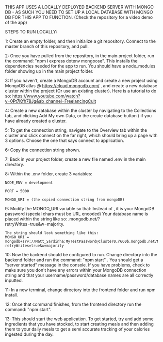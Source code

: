 THIS APP USES A LOCALLY DEPLOYED BACKEND SERVER WITH MONGO DB - AS SUCH YOU NEED TO SET UP A LOCAL DATABASE WITH MONGO DB FOR THIS APP TO FUNCTION.
  (Check the repository for a video demo of the app)
  
  
 
STEPS TO RUN LOCALLY:


1: Create an empty folder, and then initialize a git repository. Connect to the master branch of this repository, and pull.

2: Once you have pulled from the repository, in the main project folder, run the command: "npm i express dotenv mongoose". This installs the dependencies needed 
for the app to run. You should have a node_modules folder showing up in the main project folder.

3: If you haven't, create a MongoDB account and create a new project using MongoDB atlas @ https://cloud.mongodb.com/ , and create a new database cluster within the project (Or use an existing cluster).
	Here is a tutorial to do so: https://www.youtube.com/watch?v=0Pt7Kfh78Jg&ab_channel=FreelancingCult

4: Create a new database within the cluster by navigating to the Collections tab, and clicking Add My own Data, or the create database button ( if you have already created a cluster.

5: To get the connection string, navigate to the Overview tab within the cluster and click connect on the far right, which should bring up a page with 3 options. Choose the one
that says connect to application.

6: Copy the connection string shown.

7: Back in your project folder, create a new file named .env in the main directory.

8: Within the .env folder, create 3 variables:

	NODE_ENV = development

	PORT = 5000 

	MONGO_URI = (the copied connection string from mongoDB)


9: Modify the MONGO_URI variable so that: 
	Instead of <password>, it is your MongoDB password (special chars must be URL encoded)
	Your database name is placed within the string like so: .mongodb.net/<database name>?retryWrites=true&w=majority.
	
	The string should look something like this: 
	MONGO_URI = mongodb+srv://Matt_Sardinha:MyTestPassword@cluster0.r660b.mongodb.net/My_Database_name?retryWrites=true&w=majority



10: Now the backend should be configured to run. Change directory into the backend folder and run the command: "npm start" . You should get a "server started" message in the console.
	If you have problems, check to make sure you don't have any errors within your MongoDB connection string and that your username/password/database names are all correctly inputted.


11: In a new terminal, change directory into the frontend folder and run npm install.

12: Once that command finishes, from the frontend directory run the command: "npm start". 


13: This should start the web application. To get started, try and add some ingredients that you have stocked, to start creating meals and then adding them to your daily meals to get a semi accurate tracking of your calories ingested during the day.
